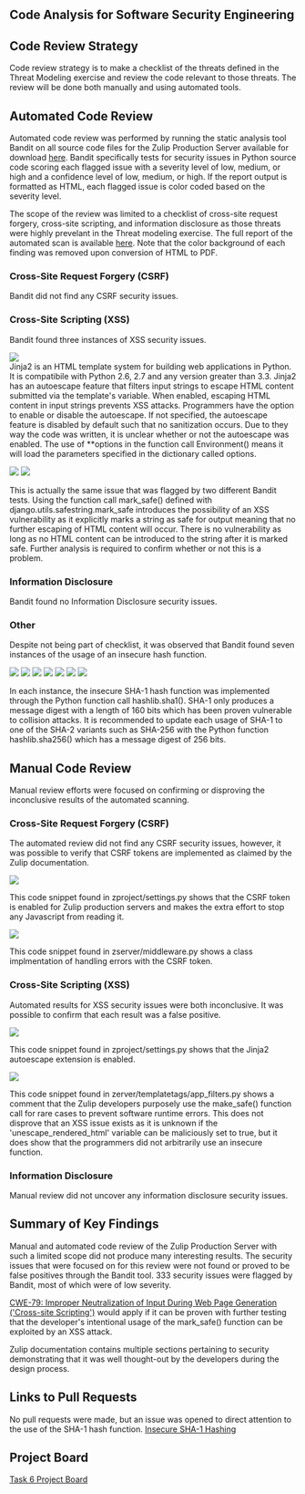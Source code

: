 ## Code Analysis for Software Security Engineering

## Code Review Strategy
Code review strategy is to make a checklist of the threats defined in the Threat Modeling exercise and review the code relevant to those threats. The review will be done both manually and using automated tools.

## Automated Code Review
Automated code review was performed by running the static analysis tool Bandit on all source code files for the Zulip Production Server available for download [here](https://www.zulip.org/dist/releases/zulip-server-latest.tar.gz). Bandit specifically tests for security issues in Python source code scoring each flagged issue with a severity level of low, medium, or high and a confidence level of low, medium, or high. If the report output is formatted as HTML, each flagged issue is color coded based on the severity level.

The scope of the review was limited to a checklist of cross-site request forgery, cross-site scripting, and information disclosure as those threats were highly prevelant in the Threat modeling exercise. The full report of the automated scan is available [here](https://github.com/lisabazis/TeamSA/blob/master/Bandit_Report.pdf). Note that the color background of each finding was removed upon conversion of HTML to PDF.

### Cross-Site Request Forgery (CSRF)
Bandit did not find any CSRF security issues.

### Cross-Site Scripting (XSS)
Bandit found three instances of XSS security issues.

<img src="https://github.com/lisabazis/TeamSA/blob/master/bandit_report_xss01.JPG"><br>
Jinja2 is an HTML template system for building web applications in Python. It is compatibile with Python 2.6, 2.7 and any version greater than 3.3. Jinja2 has an autoescape feature that filters input strings to escape HTML content submitted via the template's variable. When enabled, escaping HTML content in input strings prevents XSS attacks. Programmers have the option to enable or disable the autoescape. If not specified, the autoescape feature is disabled by default such that no sanitization occurs. Due to they way the code was written, it is unclear whether or not the autoescape was enabled. The use of \*\*options in the function call Environment() means it will load the parameters specified in the dictionary called options.<br>

<img src="https://github.com/lisabazis/TeamSA/blob/master/bandit_report_xss02.JPG">
<img src="https://github.com/lisabazis/TeamSA/blob/master/bandit_report_xss03.JPG">

This is actually the same issue that was flagged by two different Bandit tests. Using the function call mark_safe() defined with django.utils.safestring.mark_safe introduces the possibility of an XSS vulnerability as it explicitly marks a string as safe for output meaning that no further escaping of HTML content will occur. There is no vulnerability as long as no HTML content can be introduced to the string after it is marked safe. Further analysis is required to confirm whether or not this is a problem.

### Information Disclosure
Bandit found no Information Disclosure security issues.

### Other
Despite not being part of checklist, it was observed that Bandit found seven instances of the usage of an insecure hash function.<br>

<img src="https://github.com/lisabazis/TeamSA/blob/master/bandit_report_hash01.JPG">
<img src="https://github.com/lisabazis/TeamSA/blob/master/bandit_report_hash02.JPG">
<img src="https://github.com/lisabazis/TeamSA/blob/master/bandit_report_hash03.JPG">
<img src="https://github.com/lisabazis/TeamSA/blob/master/bandit_report_hash04.JPG">
<img src="https://github.com/lisabazis/TeamSA/blob/master/bandit_report_hash05.JPG">
<img src="https://github.com/lisabazis/TeamSA/blob/master/bandit_report_hash06.JPG">
<img src="https://github.com/lisabazis/TeamSA/blob/master/bandit_report_hash07.JPG">

In each instance, the insecure SHA-1 hash function was implemented through the Python function call hashlib.sha1(). SHA-1 only produces a message digest with a length of 160 bits which has been proven vulnerable to collision attacks. It is recommended to update each usage of SHA-1 to one of the SHA-2 variants such as SHA-256 with the Python function hashlib.sha256() which has a message digest of 256 bits.

## Manual Code Review
Manual review efforts were focused on confirming or disproving the inconclusive results of the automated scanning.

### Cross-Site Request Forgery (CSRF)
The automated review did not find any CSRF security issues, however, it was possible to verify that CSRF tokens are implemented as claimed by the Zulip documentation.<br>

<img src="https://github.com/lisabazis/TeamSA/blob/master/manual_csrf01.JPG"><br>

This code snippet found in zproject/settings.py shows that the CSRF token is enabled for Zulip production servers and makes the extra effort to stop any Javascript from reading it.<br>

<img src="https://github.com/lisabazis/TeamSA/blob/master/manual_csrf02.JPG"><br>

This code snippet found in zserver/middleware.py shows a class implmentation of handling errors with the CSRF token.<br>

### Cross-Site Scripting (XSS)
Automated results for XSS security issues were both inconclusive. It was possible to confirm that each result was a false positive.<br>

<img src="https://github.com/lisabazis/TeamSA/blob/master/manual_xss01.JPG"><br>

This code snippet found in zproject/settings.py shows that the Jinja2 autoescape extension is enabled.<br>

<img src="https://github.com/lisabazis/TeamSA/blob/master/manual_xss02.JPG"><br>

This code snippet found in zerver/templatetags/app_filters.py shows a comment that the Zulip developers purposely use the make_safe() function call for rare cases to prevent software runtime errors. This does not disprove that an XSS issue exists as it is unknown if the 'unescape_rendered_html' variable can be maliciously set to true, but it does show that the programmers did not arbitrarily use an insecure function.

### Information Disclosure
Manual review did not uncover any information disclosure security issues.

## Summary of Key Findings
Manual and automated code review of the Zulip Production Server with such a limited scope did not produce many interesting results. The security issues that were focused on for this review were not found or proved to be false positives through the Bandit tool. 333 security issues were flagged by Bandit, most of which were of low severity.

[CWE-79: Improper Neutralization of Input During Web Page Generation ('Cross-site Scripting')](https://cwe.mitre.org/data/definitions/79.html) would apply if it can be proven with further testing that the developer's intentional usage of the mark_safe() function can be exploited by an XSS attack. 

Zulip documentation contains multiple sections pertaining to security demonstrating that it was well thought-out by the developers during the design process.

## Links to Pull Requests
No pull requests were made, but an issue was opened to direct attention to the use of the SHA-1 hash function.
[Insecure SHA-1 Hashing](https://github.com/zulip/zulip/issues/10934)

## Project Board
[Task 6 Project Board](https://github.com/lisabazis/TeamSA/projects/1)
